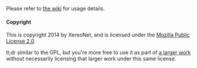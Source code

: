 Please refer to [the wiki](https://github.com/XereoNet/SpaceGDN/wiki) for usage details.

#### Copyright

This is copyright 2014 by XereoNet, and is licensed under the [Mozilla Public License 2.0](https://www.mozilla.org/MPL/2.0/).

tl;dr similar to the GPL, but you're more free to use it as part of [a larger work](https://www.mozilla.org/MPL/2.0/#distribution-of-a-larger-work) without necessarily licensing that larger work under this same license.
